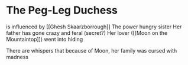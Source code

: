 # The Peg-Leg Duchess
is influenced by [[Ghesh Skaarzborrough]]
The power hungry sister
Her father has gone crazy and feral (secret?)
Her lover ([[Moon on the Mountaintop]]) went into hiding

There are whispers that because of Moon, her family was cursed with madness

